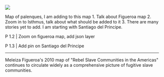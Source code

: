 <a href="https://juncture-digital.org"><img src="https://juncture-digital.org/images/ve-button.png"></a>

<param ve-config 
       title=""
       author=""
       banner="" 
       layout="">

<!-- Entities discussed throughout the essay are typically defined before the essay text and
     are thus available in all text.  Entity identifiers (QIDs) can be found in either
     Wikipedia or Wikidata (https://www.wikidata.org)> -->
<param ve-entity eid="">

Map of palenques, I am adding to this map
	1. Talk about Figueroa map 
	2. Zoom in to Isthmus, talk about what should be added to it
	3. There are many stories yet to add. I am starting with Santiago del Principe.


<param ve-image fit="contain" manifest="">

P 1.2 | Zoom on figueroa map, add json layer

P 1.3 | Add pin on Santiago del Principe

------

Meleiza Figueroa's 2010 map of "Rebel Slave Communities in the Americas" continues to circulate widely as a comprehensive picture of fugitive slave communities. 
